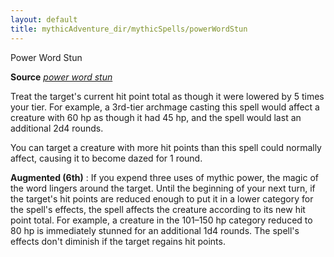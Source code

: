 ```yaml
---
layout: default
title: mythicAdventure_dir/mythicSpells/powerWordStun
---
```

Power Word Stun

**Source** [_power word stun_](spell_dir/powerWordStun#_power-word-stun)

Treat the target's current hit point total as though it were lowered by 5 times your tier. For example, a 3rd-tier archmage casting this spell would affect a creature with 60 hp as though it had 45 hp, and the spell would last an additional 2d4 rounds.

You can target a creature with more hit points than this spell could normally affect, causing it to become dazed for 1 round.

**Augmented (6th)** : If you expend three uses of mythic power, the magic of the word lingers around the target. Until the beginning of your next turn, if the target's hit points are reduced enough to put it in a lower category for the spell's effects, the spell affects the creature according to its new hit point total. For example, a creature in the 101–150 hp category reduced to 80 hp is immediately stunned for an additional 1d4 rounds. The spell's effects don't diminish if the target regains hit points.

